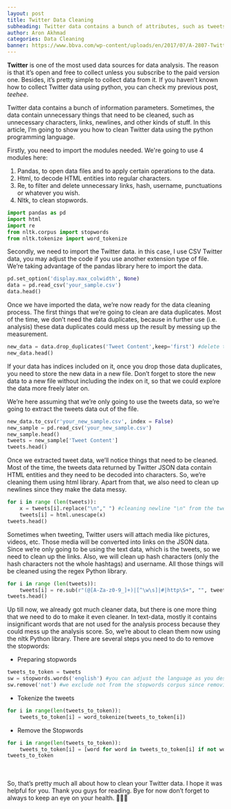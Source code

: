 ```yaml
---
layout: post
title: Twitter Data Cleaning
subheading: Twitter data contains a bunch of attributes, such as tweets, accounts, dates, and etc. Most likely, Twitter data contains unnecessary things that need to be cleaned. But how could you clean Twitter data? Well, scroll down to find the answer! 😚
author: Aron Akhmad
categories: Data Cleaning
banner: https://www.bbva.com/wp-content/uploads/en/2017/07/A-2807-Twitter-BBVA-1024x416.jpg
---
```


**Twitter** is one of the most used data sources for data analysis. The reason is that it’s open and free to collect unless you subscribe to the paid version one. Besides, it’s pretty simple to collect data from it. If you haven’t known how to collect Twitter data using python, you can check my previous post, *teehee*.

Twitter data contains a bunch of information parameters. Sometimes, the data contain unnecessary things that need to be cleaned, such as unnecessary characters, links, newlines, and other kinds of stuff. In this article, I’m going to show you how to clean Twitter data using the python programming language.

Firstly, you need to import the modules needed. We're going to use 4 modules here:
1. Pandas, to open data files and to apply certain operations to the data. 
2. Html, to decode HTML entities into regular characters.
3. Re, to filter and delete unnecessary links, hash, username, punctuations or whatever you wish.
4. Nltk, to clean stopwords.

```python
import pandas as pd
import html
import re
from nltk.corpus import stopwords
from nltk.tokenize import word_tokenize
```

Secondly, we need to import the Twitter data. in this case, I use CSV Twitter data, you may adjust the code if you use another extension type of file. We’re taking advantage of the pandas library here to import the data.

```python
pd.set_option('display.max_colwidth', None) 
data = pd.read_csv('your_sample.csv')
data.head()
```

Once we have imported the data, we’re now ready for the data cleaning process. The first things that we’re going to clean are data duplicates. Most of the time, we don’t need the data duplicates, because in further use (i.e. analysis) these data duplicates could mess up the result by messing up the measurement.

```python
new_data = data.drop_duplicates('Tweet Content',keep='first') #delete the duplicates by dropping them and store the result value to a new variable
new_data.head()
```

If your data has indices included on it, once you drop those data duplicates, you need to store the new data in a new file. Don’t forget to store the new data to a new file without including the index on it, so that we could explore the data more freely later on.

We’re here assuming that we’re only going to use the tweets data, so we’re going to extract the tweets data out of the file.

```python
new_data.to_csv(r'your_new_sample.csv', index = False)
new_sample = pd.read_csv('your_new_sample.csv')
new_sample.head()
tweets = new_sample['Tweet Content'] 
tweets.head()
```

Once we extracted tweet data, we’ll notice things that need to be cleaned. Most of the time, the tweets data returned by Twitter JSON data contain HTML entities and they need to be decoded into characters. So, we’re cleaning them using html library. Apart from that, we also need to clean up newlines since they make the data messy.

```python
for i in range (len(tweets)):
    x = tweets[i].replace("\n"," ") #cleaning newline "\n" from the tweets
    tweets[i] = html.unescape(x)
tweets.head()
```

Sometimes when tweeting, Twitter users will attach media like pictures, videos, etc. Those media will be converted into links on the JSON data. Since we’re only going to be using the text data, which is the tweets, so we need to clean up the links. Also, we will clean up hash characters (only the hash characters not the whole hashtags) and username. All those things will be cleaned using the regex Python library.

```python
for i in range (len(tweets)):
    tweets[i] = re.sub(r"(@[A-Za-z0-9_]+)|[^\w\s]|#|http\S+", "", tweets[i])
tweets.head()
```

Up till now, we already got much cleaner data, but there is one more thing that we need to do to make it even cleaner. In text-data, mostly it contains insignificant words that are not used for the analysis process because they could mess up the analysis score. So, we’re about to clean them now using the nltk Python library. There are several steps you need to do to remove the stopwords:

-	Preparing stopwords
```python
tweets_to_token = tweets
sw = stopwords.words('english') #you can adjust the language as you desire
sw.remove('not') #we exclude not from the stopwords corpus since removing not from the text will change the context of the text
```

-	Tokenize the tweets
```python
for i in range(len(tweets_to_token)):
    tweets_to_token[i] = word_tokenize(tweets_to_token[i])
```

-	Remove the Stopwords
```python
for i in range(len(tweets_to_token)):
    tweets_to_token[i] = [word for word in tweets_to_token[i] if not word in sw]
tweets_to_token
```
\
\
So, that’s pretty much all about how to clean your Twitter data. I hope it was helpful for you. Thank you guys for reading. Bye for now don’t forget to always to keep an eye on your health. 👋🏻😉

